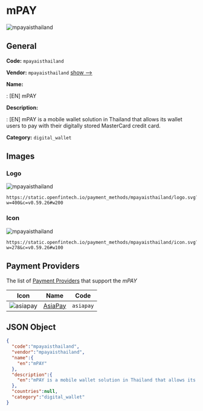 
# mPAY 
![mpayaisthailand](https://static.openfintech.io/payment_methods/mpayaisthailand/logo.svg?w=400&c=v0.59.26#w200)  

## General 
**Code:** `mpayaisthailand` 
 
**Vendor:** `mpayaisthailand` [show -->](/vendors/mpayaisthailand/) 
 
**Name:** 
 
:	[EN] mPAY 
 
**Description:** 
 
: [EN] mPAY is a mobile wallet solution in Thailand that allows its wallet users to pay with their digitally stored MasterCard credit card. 
 
**Category:** `digital_wallet` 
 

## Images 

### Logo 
![mpayaisthailand](https://static.openfintech.io/payment_methods/mpayaisthailand/logo.svg?w=400&c=v0.59.26#w200)  

```
https://static.openfintech.io/payment_methods/mpayaisthailand/logo.svg?w=400&c=v0.59.26#w200
```  

### Icon 
![mpayaisthailand](https://static.openfintech.io/payment_methods/mpayaisthailand/icon.svg?w=278&c=v0.59.26#w100)  

```
https://static.openfintech.io/payment_methods/mpayaisthailand/icon.svg?w=278&c=v0.59.26#w100
```  

## Payment Providers 
 
The list of [Payment Providers](/payment-providers/) that support the _mPAY_ 

|Icon|Name|Code| 
|:---:|:---:|:---:| 
|![asiapay](https://static.openfintech.io/payment_providers/asiapay/icon.svg?w=278&c=v0.59.26#w100) |[AsiaPay](/payment-providers/asiapay/)|`asiapay`| 
 

## JSON Object 

```json
{
  "code":"mpayaisthailand",
  "vendor":"mpayaisthailand",
  "name":{
    "en":"mPAY"
  },
  "description":{
    "en":"mPAY is a mobile wallet solution in Thailand that allows its wallet users to pay with their digitally stored MasterCard credit card."
  },
  "countries":null,
  "category":"digital_wallet"
}
```  
